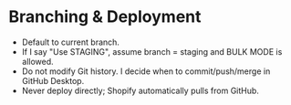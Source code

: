 # Branching & Deployment
- Default to current branch.
- If I say "Use STAGING", assume branch = staging and BULK MODE is allowed.
- Do not modify Git history. I decide when to commit/push/merge in GitHub Desktop.
- Never deploy directly; Shopify automatically pulls from GitHub.
